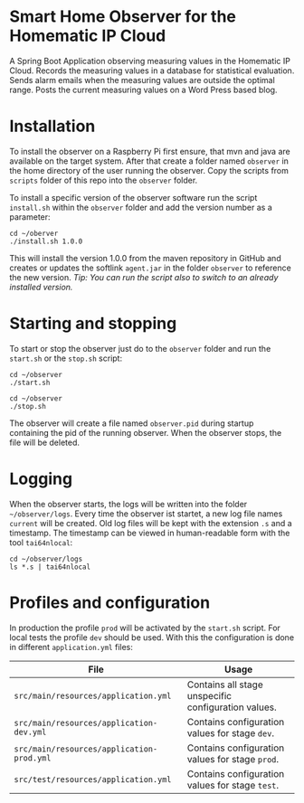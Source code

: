 # Smart Home Observer for the Homematic IP Cloud
A Spring Boot Application observing measuring values in the Homematic IP Cloud.
Records the measuring values in a database for statistical evaluation. Sends alarm
emails when the measuring values are outside the optimal range. Posts the
current measuring values on a Word Press based blog.

# Installation
To install the observer on a Raspberry Pi first ensure, that mvn and java are available
on the target system. After that create a folder named `observer` in the home directory
of the user running the observer. Copy the scripts from `scripts` folder of this repo
into the `observer` folder.

To install a specific version of the observer software run the script `install.sh`
within the `observer` folder and add the version number as a parameter:
```shell
cd ~/oberver
./install.sh 1.0.0
```
This will install the version 1.0.0 from the maven repository in GitHub and creates
or updates the softlink `agent.jar` in the folder `observer` to reference the new version.
*Tip: You can run the script also to switch to an already installed version.*

# Starting and stopping
To start or stop the observer just do to the `observer` folder and run the `start.sh`
or the `stop.sh` script:
```shell
cd ~/observer
./start.sh
```
```shell
cd ~/observer
./stop.sh
```
The observer will create a file named `observer.pid` during startup containing the
pid of the running observer. When the observer stops, the file will be deleted.

# Logging
When the observer starts, the logs will be written into the folder `~/observer/logs`.
Every time the observer ist startet, a new log file names `current` will be created.
Old log files will be kept with the extension `.s` and a timestamp. The timestamp can
be viewed in human-readable form with the tool `tai64nlocal`:
```shell
cd ~/observer/logs
ls *.s | tai64nlocal
```

# Profiles and configuration
In production the profile `prod` will be activated by the `start.sh` script.
For local tests the profile `dev` should be used. With this the configuration
is done in different `application.yml` files:

| File                                      | Usage                                               |
|-------------------------------------------|-----------------------------------------------------|
| `src/main/resources/application.yml`      | Contains all stage unspecific configuration values. |
| `src/main/resources/application-dev.yml`  | Contains configuration values for stage `dev`.      |
| `src/main/resources/application-prod.yml` | Contains configuration values for stage `prod`.     |
| `src/test/resources/application.yml`      | Contains configuration values for stage `test`.     |
